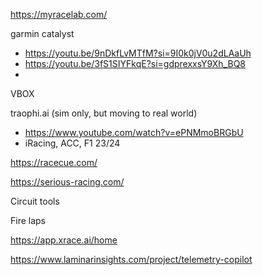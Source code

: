 https://myracelab.com/

garmin catalyst 
- https://youtu.be/9nDkfLvMTfM?si=9I0k0jV0u2dLAaUh
- https://youtu.be/3fS1SIYFkqE?si=gdprexxsY9Xh_BQ8
- 

VBOX

traophi.ai (sim only, but moving to real world)
- https://www.youtube.com/watch?v=ePNMmoBRGbU
- iRacing, ACC, F1 23/24

https://racecue.com/

https://serious-racing.com/

Circuit tools

Fire laps

https://app.xrace.ai/home

https://www.laminarinsights.com/project/telemetry-copilot
